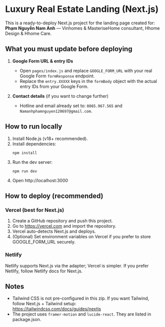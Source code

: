 # Luxury Real Estate Landing (Next.js)

This is a ready-to-deploy Next.js project for the landing page created for:
**Phạm Nguyễn Nam Anh** — Vinhomes & MasteriseHome consultant, Hhome Design & Hhome Care.

## What you must update before deploying
1. **Google Form URL & entry IDs**
   - Open `pages/index.js` and replace `GOOGLE_FORM_URL` with your real Google Form `formResponse` endpoint.
   - Replace the `entry.XXXXX` keys in the `formBody` object with the actual entry IDs from your Google Form.

2. **Contact details** (if you want to change further)
   - Hotline and email already set to: `0865.967.565` and `Namanhphamnguyen120697@gmail.com`.

## How to run locally
1. Install Node.js (v18+ recommended).
2. Install dependencies:
   ```
   npm install
   ```
3. Run the dev server:
   ```
   npm run dev
   ```
4. Open http://localhost:3000

## How to deploy (recommended)
### Vercel (best for Next.js)
1. Create a GitHub repository and push this project.
2. Go to https://vercel.com and import the repository.
3. Vercel auto-detects Next.js and deploys.
4. (Optional) Set environment variables on Vercel if you prefer to store GOOGLE_FORM_URL securely.

### Netlify
Netlify supports Next.js via the adapter; Vercel is simpler. If you prefer Netlify, follow Netlify docs for Next.js.

## Notes
- Tailwind CSS is not pre-configured in this zip. If you want Tailwind, follow Next.js + Tailwind setup:
  https://tailwindcss.com/docs/guides/nextjs
- The project uses `framer-motion` and `lucide-react`. They are listed in package.json.
